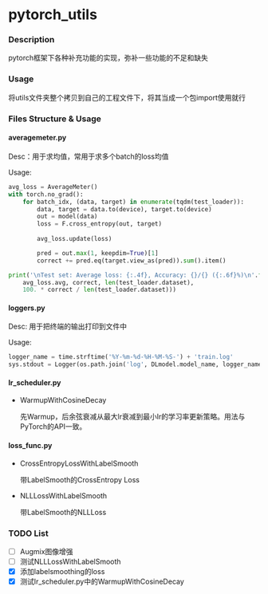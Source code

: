 # pytorch_utils

### Description

pytorch框架下各种补充功能的实现，弥补一些功能的不足和缺失

### Usage

将utils文件夹整个拷贝到自己的工程文件下，将其当成一个包import使用就行

### Files Structure & Usage

#### averagemeter.py 
  
Desc：用于求均值，常用于求多个batch的loss均值

Usage:
```python
avg_loss = AverageMeter()
with torch.no_grad():
    for batch_idx, (data, target) in enumerate(tqdm(test_loader)):
        data, target = data.to(device), target.to(device)
        out = model(data)
        loss = F.cross_entropy(out, target)
        
        avg_loss.update(loss)

        pred = out.max(1, keepdim=True)[1]
        correct += pred.eq(target.view_as(pred)).sum().item()

print('\nTest set: Average loss: {:.4f}, Accuracy: {}/{} ({:.6f}%)\n'.format(
    avg_loss.avg, correct, len(test_loader.dataset),
    100. * correct / len(test_loader.dataset)))
```

#### loggers.py

Desc: 用于把终端的输出打印到文件中

Usage:
```python
logger_name = time.strftime('%Y-%m-%d-%H-%M-%S-') + 'train.log'
sys.stdout = Logger(os.path.join('log', DLmodel.model_name, logger_name))   # just for example
```

#### lr_scheduler.py

- WarmupWithCosineDecay
    
    先Warmup，后余弦衰减从最大lr衰减到最小lr的学习率更新策略。用法与PyTorch的API一致。

#### loss_func.py

- CrossEntropyLossWithLabelSmooth

  带LabelSmooth的CrossEntropy Loss

- NLLLossWithLabelSmooth

  带LabelSmooth的NLLLoss


### TODO List
- [ ] Augmix图像增强
- [ ] 测试NLLLossWithLabelSmooth
- [X] 添加labelsmoothing的loss
- [X] 测试lr_scheduler.py中的WarmupWithCosineDecay
